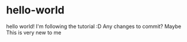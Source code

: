 # hello-world
hello world! I'm following the tutorial :D
Any changes to commit? Maybe
This is very new to me
